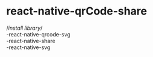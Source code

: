 # react-native-qrCode-share

/*install library*/  
-react-native-qrcode-svg  
-react-native-share  
-react-native-svg
